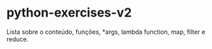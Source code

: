 # python-exercises-v2
Lista sobre o conteúdo, funções, *args, lambda function, map, filter e reduce. 
